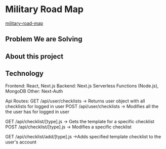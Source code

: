 # Military Road Map

[military-road-map](https://military-road-map.vercel.app/)

## Problem We are Solving

## About this project

## Technology

Frontend: React, Next.js
Backend: Next.js Serverless Functions (Node.js), MongoDB
Other: Next-Auth

Api Routes:
GET /api/user/checklists -> Returns user object with all checklists for logged in user
POST /api/user/checklists -> Modifies all the the user has for logged in user

GET /api/checklist/[type].js -> Gets the template for a specific checklist
POST /api/checklist/[type].js -> Modifies a specific checklist

GET /api/checklist/add/[type].js ->Adds specified template checklist to the user's account
